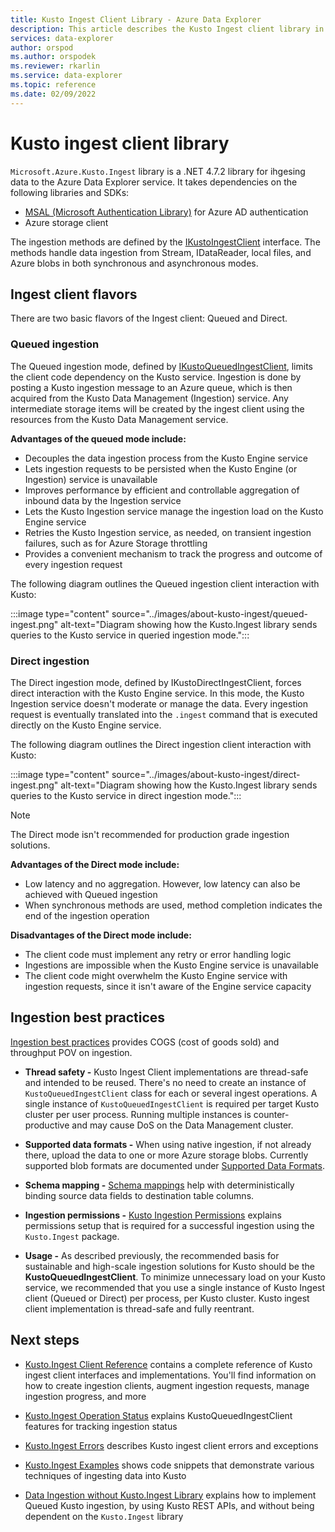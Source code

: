 ```yaml
---
title: Kusto Ingest Client Library - Azure Data Explorer
description: This article describes the Kusto Ingest client library in Azure Data Explorer.
services: data-explorer
author: orspod
ms.author: orspodek
ms.reviewer: rkarlin
ms.service: data-explorer
ms.topic: reference
ms.date: 02/09/2022
---
```

# Kusto ingest client library 

`Microsoft.Azure.Kusto.Ingest` library is a .NET 4.7.2 library for ihgesing data to the Azure Data Explorer service.
It takes dependencies on the following libraries and SDKs:

* [MSAL (Microsoft Authentication Library)](/azure/active-directory/develop/msal-overview) for Azure AD authentication
* Azure storage client

The ingestion methods are defined by the [IKustoIngestClient](kusto-ingest-client-reference.md#interface-ikustoingestclient) interface.  The methods handle data ingestion from Stream, IDataReader, local files, and Azure blobs in both synchronous and asynchronous modes.

## Ingest client flavors

There are two basic flavors of the Ingest client: Queued and Direct.

### Queued ingestion

The Queued ingestion mode, defined by [IKustoQueuedIngestClient](kusto-ingest-client-reference.md#interface-ikustoqueuedingestclient),  limits the client code dependency on the Kusto service. Ingestion is done by posting a Kusto ingestion message to an Azure queue, which is then acquired from the Kusto Data Management (Ingestion) service. Any intermediate storage items will be created by the ingest client using the resources from the Kusto Data Management service.

**Advantages of the queued mode include:**

* Decouples the data ingestion process from the Kusto Engine service
* Lets ingestion requests to be persisted when the Kusto Engine (or Ingestion) service is unavailable
* Improves performance by efficient and controllable aggregation of inbound data by the Ingestion service 
* Lets the Kusto Ingestion service manage the ingestion load on the Kusto Engine service
* Retries the Kusto Ingestion service, as needed, on transient ingestion failures, such as for Azure Storage throttling
* Provides a convenient mechanism to track the progress and outcome of every ingestion request

The following diagram outlines the Queued ingestion client interaction with Kusto:

:::image type="content" source="../images/about-kusto-ingest/queued-ingest.png" alt-text="Diagram showing how the Kusto.Ingest library sends queries to the Kusto service in queried ingestion mode.":::
 
### Direct ingestion

The Direct ingestion mode, defined by IKustoDirectIngestClient, forces direct interaction with the Kusto Engine service. In this mode, the Kusto Ingestion service doesn't moderate or manage the data. Every ingestion request is eventually translated into the `.ingest` command that is executed directly on the Kusto Engine service.

The following diagram outlines the Direct ingestion client interaction with Kusto:

:::image type="content" source="../images/about-kusto-ingest/direct-ingest.png" alt-text="Diagram showing how the Kusto.Ingest library sends queries to the Kusto service in direct ingestion mode.":::

> [!NOTE]
> The Direct mode isn't recommended for production grade ingestion solutions.

**Advantages of the Direct mode include:**

* Low latency and no aggregation. However, low latency can also be achieved with Queued ingestion
* When synchronous methods are used, method completion indicates the end of the ingestion operation

**Disadvantages of the Direct mode include:**

* The client code must implement any retry or error handling logic
* Ingestions are impossible when the Kusto Engine service is unavailable
* The client code might overwhelm the Kusto Engine service with ingestion requests, since it isn't aware of the Engine service capacity

## Ingestion best practices

[Ingestion best practices](kusto-ingest-best-practices.md) provides COGS (cost of goods sold) and throughput POV on ingestion.

* **Thread safety -**
Kusto Ingest Client implementations are thread-safe and intended to be reused. There's no need to create an instance of `KustoQueuedIngestClient` class for each or several ingest operations. A single instance of `KustoQueuedIngestClient` is required per target Kusto cluster per user process. Running multiple instances is counter-productive and may cause DoS on the Data Management cluster.

* **Supported data formats -**
When using native ingestion, if not already there, upload the data to one or more Azure storage blobs. 
Currently supported blob formats are documented under [Supported Data Formats](../../../ingestion-supported-formats.md).

* **Schema mapping -**
[Schema mappings](../../management/mappings.md) help with deterministically binding source data fields to destination table columns.

* **Ingestion permissions -**
[Kusto Ingestion Permissions](kusto-ingest-client-permissions.md) explains permissions setup that is required for a successful ingestion using the `Kusto.Ingest` package.

* **Usage -**
As described previously, the recommended basis for sustainable and high-scale ingestion solutions for Kusto should be the **KustoQueuedIngestClient**.
To minimize unnecessary load on your Kusto service, we recommended that you use a single instance of Kusto Ingest client (Queued or Direct) per process, per Kusto cluster. 
Kusto ingest client implementation is thread-safe and fully reentrant.

## Next steps

* [Kusto.Ingest Client Reference](kusto-ingest-client-reference.md) contains a complete reference of Kusto ingest client interfaces and implementations. You'll find information on how to create ingestion clients, augment ingestion requests, manage ingestion progress, and more

* [Kusto.Ingest Operation Status](kusto-ingest-client-status.md) explains KustoQueuedIngestClient features for tracking ingestion status

* [Kusto.Ingest Errors](kusto-ingest-client-errors.md) describes Kusto ingest client errors and exceptions

* [Kusto.Ingest Examples](kusto-ingest-client-examples.md) shows code snippets that demonstrate various techniques of ingesting data into Kusto

* [Data Ingestion without Kusto.Ingest Library](kusto-ingest-client-rest.md) explains how to implement Queued Kusto ingestion, by using Kusto REST APIs, and without being dependent on the `Kusto.Ingest` library

